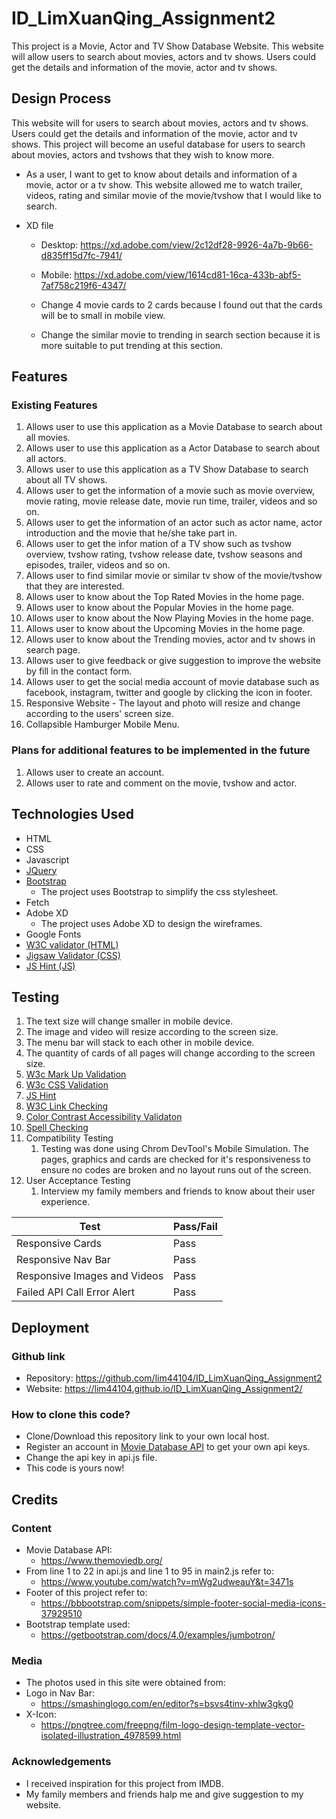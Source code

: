 # ID_LimXuanQing_Assignment2
This project is a Movie, Actor and TV Show Database Website. This website will allow users to search about movies, actors and tv shows. Users could get the details and information of the movie, actor and tv shows.

## Design Process

This website will for users to search about movies, actors and tv shows. Users could get the details and information of the movie, actor and tv shows. This project will become an useful database for users to search about movies, actors and tvshows that they wish to know more.

* As a user, I want to get to know about details and information of a movie, actor or a tv show. This website allowed me to watch trailer, videos, rating and similar movie of the movie/tvshow that I would like to search.

* XD file
  * Desktop: https://xd.adobe.com/view/2c12df28-9926-4a7b-9b66-d835ff15d7fc-7941/
  * Mobile: https://xd.adobe.com/view/1614cd81-16ca-433b-abf5-7af758c219f6-4347/

  * Change 4 movie cards to 2 cards because I found out that the cards will be to small in mobile view.
  * Change the similar movie to trending in search section because it is more suitable to put trending at this section.
  
## Features
### Existing Features
1. Allows user to use this application as a Movie Database to search about all movies.
2. Allows user to use this application as a Actor Database to search about all actors.
3. Allows user to use this application as a TV Show Database to search about all TV shows.
4. Allows user to get the information of a movie such as movie overview, movie rating, movie release date, movie run time, trailer, videos and so on.
5. Allows user to get the information of an actor such as actor name, actor introduction and the movie that he/she take part in.
6. Allows user to get the infor mation of a TV show such as tvshow overview, tvshow rating, tvshow release date, tvshow seasons and episodes, trailer, videos and so on.
7. Allows user to find similar movie or similar tv show of the movie/tvshow that they are interested.
8. Allows user to know about the Top Rated Movies in the home page.
9. Allows user to know about the Popular Movies in the home page.
10. Allows user to know about the Now Playing Movies in the home page.
11. Allows user to know about the Upcoming Movies in the home page.
12. Allows user to know about the Trending movies, actor and tv shows in search page.
13. Allows user to give feedback or give suggestion to improve the website by fill in the contact form.
14. Allows user to get the social media account of movie database such as facebook, instagram, twitter and google by clicking the icon in footer. 
15. Responsive Website - The layout and photo will resize and change according to the users' screen size.
16. Collapsible Hamburger Mobile Menu.

### Plans for additional features to be implemented in the future
1. Allows user to create an account.
2. Allows user to rate and comment on the movie, tvshow and actor.


## Technologies Used
* HTML
* CSS
* Javascript
* [JQuery](https://jquery.com/)
* [Bootstrap](https://getbootstrap.com/)
  * The project uses Bootstrap to simplify the css stylesheet.
* Fetch
* Adobe XD
  * The project uses Adobe XD to design the wireframes.
* Google Fonts
* [W3C validator (HTML)](https://validator.w3.org/)
* [Jigsaw Validator (CSS)](https://jigsaw.w3.org/css-validator/)
* [JS Hint (JS)](https://jshint.com/)


## Testing
1. The text size will change smaller in mobile device.
2. The image and video will resize according to the screen size.
3. The menu bar will stack to each other in mobile device.
4. The quantity of cards of all pages will change according to the screen size.
5. [W3c Mark Up Validation](https://validator.w3.org/)
6. [W3c CSS Validation](https://jigsaw.w3.org/css-validator/)
7. [JS Hint](https://jshint.com/)
8. [W3C Link Checking](https://validator.w3.org/checklink)
9. [Color Contrast Accessibility Validaton](https://color.a11y.com/Contrast/)
10. [Spell Checking](https://typosaur.us/)
11. Compatibility Testing
    1.  Testing was done using Chrom DevTool's Mobile Simulation. The pages, graphics and cards are checked for it's responsiveness to ensure no codes are broken and no layout runs out of the screen.
12. User Acceptance Testing
    1.  Interview my family members and friends to know about their user experience.

  Test    | Pass/Fail
--------- | ---------
Responsive Cards | Pass
Responsive Nav Bar | Pass
Responsive Images and Videos | Pass
Failed API Call Error Alert | Pass


## Deployment
### Github link
  * Repository: https://github.com/lim44104/ID_LimXuanQing_Assignment2
  * Website: https://lim44104.github.io/ID_LimXuanQing_Assignment2/
  
### How to clone this code?
  * Clone/Download this repository link to your own local host.
  * Register an account in [Movie Database API](https://www.themoviedb.org/) to get your own api keys.
  * Change the api key in api.js file.
  * This code is yours now!
  
  
## Credits
### Content
* Movie Database API:
  * https://www.themoviedb.org/
* From line 1 to 22 in api.js and line 1 to 95 in main2.js refer to: 
  * https://www.youtube.com/watch?v=mWg2udweauY&t=3471s
* Footer of this project refer to: 
  * https://bbbootstrap.com/snippets/simple-footer-social-media-icons-37929510
* Bootstrap template used: 
  * https://getbootstrap.com/docs/4.0/examples/jumbotron/

### Media
* The photos used in this site were obtained from:
 * Logo in Nav Bar: 
   * https://smashinglogo.com/en/editor?s=bsvs4tinv-xhlw3gkg0
 * X-Icon: 
   * https://pngtree.com/freepng/film-logo-design-template-vector-isolated-illustration_4978599.html

### Acknowledgements
* I received inspiration for this project from IMDB.
* My family members and friends halp me and give suggestion to my website.
